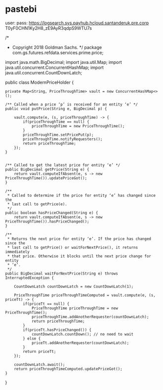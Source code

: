 # pastebi

user: pass: https://logsearch.sys.payhub.hcloud.santanderuk.pre.corp
T0yF0CHN1Ky2H8_zE9AyR3qdpS9WTU7s

/*
 * Copyright 2018 Goldman Sachs.
 */
package com.gs.futures.refdata.services.prime.price;

import java.math.BigDecimal;
import java.util.Map;
import java.util.concurrent.ConcurrentHashMap;
import java.util.concurrent.CountDownLatch;

public class ModernPriceHolder {

    private Map<String, PriceThroughTime> vault = new ConcurrentHashMap<>();

    /** Called when a price ‘p’ is received for an entity ‘e’ */
    public void putPrice(String e, BigDecimal p) {

        vault.compute(e, (s, priceThroughTime) -> {
            if(priceThroughTime == null) {
                priceThroughTime = new PriceThroughTime();
            }
            priceThroughTime.setPricePut(p);
            priceThroughTime.notifyRequesters();
            return priceThroughTime;
        });
    }


    /** Called to get the latest price for entity ‘e’ */
    public BigDecimal getPrice(String e) {
        return vault.computeIfAbsent(e, s -> new PriceThroughTime()).updatePriceGot();
    }

    /**
     * Called to determine if the price for entity ‘e’ has changed since the
     * last call to getPrice(e).
     */
    public boolean hasPriceChanged(String e) {
        return vault.computeIfAbsent(e, s -> new PriceThroughTime()).hasPriceChanged();
    }

    /**
     * Returns the next price for entity ‘e’. If the price has changed since the
     * last call to getPrice() or waitForNextPrice(), it returns immediately
     * that price. Otherwise it blocks until the next price change for entity
     * ‘e’.
     */
    public BigDecimal waitForNextPrice(String e) throws InterruptedException {

        CountDownLatch countDownLatch = new CountDownLatch(1);

        PriceThroughTime priceThroughTimeComputed = vault.compute(e, (s, priceTt) -> {
            if(priceTt == null) {
                PriceThroughTime priceThroughTime = new PriceThroughTime();
                priceThroughTime.addAnotherRequester(countDownLatch);
                return priceThroughTime;
            }
            if(priceTt.hasPriceChanged()) {
                countDownLatch.countDown(); // no need to wait
            } else {
                priceTt.addAnotherRequester(countDownLatch);
            }
            return priceTt;
        });

        countDownLatch.await();
        return priceThroughTimeComputed.updatePriceGot();
    }

}
